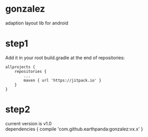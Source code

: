# gonzalez
adaption layout lib for android

# step1
Add it in your root build.gradle at the end of repositories:

	allprojects {
		repositories {
			...
			maven { url 'https://jitpack.io' }
		}
	}
  
# step2

current version is v1.0
</br>
dependencies {
	        compile 'com.github.earthpanda:gonzalez:vx.x'
}
